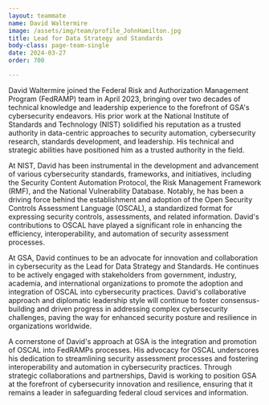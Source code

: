 ```yaml
---
layout: teammate
name: David Waltermire
image: /assets/img/team/profile_JohnHamilton.jpg
title: Lead for Data Strategy and Standards
body-class: page-team-single
date: 2024-03-27
order: 700

---
```


David Waltermire joined the Federal Risk and Authorization Management Program (FedRAMP) team in April 2023, bringing over two decades of technical knowledge and leadership experience to the forefront of GSA's cybersecurity endeavors. His prior work at the National Institute of Standards and Technology (NIST) solidified his reputation as a trusted authority in data-centric approaches to security automation, cybersecurity research, standards development, and leadership. His technical and strategic abilities have positioned him as a trusted authority in the field.

At NIST, David has been instrumental in the development and advancement of various cybersecurity standards, frameworks, and initiatives, including the Security Content Automation Protocol, the Risk Management Framework (RMF), and the National Vulnerability Database. Notably, he has been a driving force behind the establishment and adoption of the Open Security Controls Assessment Language (OSCAL), a standardized format for expressing security controls, assessments, and related information. David's contributions to OSCAL have played a significant role in enhancing the efficiency, interoperability, and automation of security assessment processes.

At GSA, David continues to be an advocate for innovation and collaboration in cybersecurity as the Lead for Data Strategy and Standards. He continues to be actively engaged with stakeholders from government, industry, academia, and international organizations to promote the adoption and integration of OSCAL into cybersecurity practices. David's collaborative approach and diplomatic leadership style will continue to foster consensus-building and driven progress in addressing complex cybersecurity challenges, paving the way for enhanced security posture and resilience in organizations worldwide.

A cornerstone of David's approach at GSA is the integration and promotion of OSCAL into FedRAMPs processes. His advocacy for OSCAL underscores his dedication to streamlining security assessment processes and fostering interoperability and automation in cybersecurity practices. Through strategic collaborations and partnerships, David is working to position GSA at the forefront of cybersecurity innovation and resilience, ensuring that it remains a leader in safeguarding federal cloud services and information.
